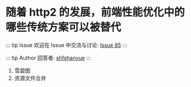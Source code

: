 # 随着 http2 的发展，前端性能优化中的哪些传统方案可以被替代



::: tip Issue 
 欢迎在 Issue 中交流与讨论: [Issue 85](https://github.com/shfshanyue/Daily-Question/issues/85) 
:::

::: tip Author 
回答者: [shfshanyue](https://github.com/shfshanyue) 
:::

1. 雪碧图
1. 资源文件合并